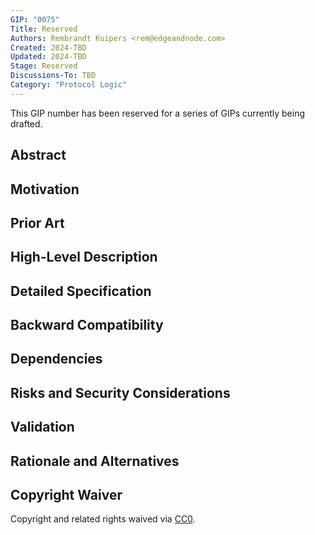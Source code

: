 ```yaml
---
GIP: "0075"
Title: Reserved
Authors: Rembrandt Kuipers <rem@edgeandnode.com>
Created: 2024-TBD
Updated: 2024-TBD
Stage: Reserved
Discussions-To: TBD
Category: "Protocol Logic"
---
```


This GIP number has been reserved for a series of GIPs currently being drafted.

## Abstract

## Motivation

## Prior Art

## High-Level Description

## Detailed Specification

## Backward Compatibility

## Dependencies

## Risks and Security Considerations

## Validation

## Rationale and Alternatives

## Copyright Waiver

Copyright and related rights waived via [CC0](https://creativecommons.org/publicdomain/zero/1.0/).
